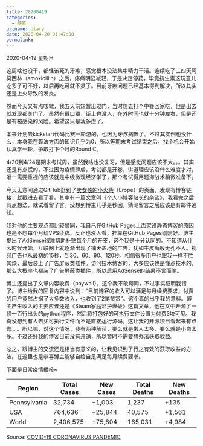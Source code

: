 ```yaml
---
title: 20200419
categories:
  - 随笔
urlname: diary
date: 2020-04-20 01:47:08
permalink:
---
```

2020-04-19 星期日

这周啥也没干，都怪该死的牙疼，感觉根本没法集中精力干活。连续吃了三四天阿莫西林（amoxicillin）之后，疼痛明显减轻，于是决定停药，毕竟抗生素这玩意儿吃多了可不好，以后再吃可就不灵了。目前牙疼问题已经基本得到解决，所以其实还是上火导致的发炎。

然而今天又有点咳嗽，我五天前短暂出过门，当时想去打个中餐回家吃，但是出去就发现都关门了。虽然有戴口罩，街上也没人，在外时间也就十分钟左右，但是还是有被感染的风险。希望这只是我多虑了。

本来计划去kickstart代码比赛一轮游的，也因为牙疼搁置了。不过其实倒也没什么，本身我在算法方面的知识几乎为0，所以等期末考试结束之后，找个机会开始认真学一轮，争取打下个月的Round C。

4/20到4/24是期末考试周，虽然我啥也没复习，但是感觉问题应该不大。。。其实还是有点慌的，不过因为疫情肆虐，考试都是开卷，讲道理应该没什么难度才对，唯一需要重视的应该就是中级微观经济学了，那个考试得用题海战术稍微准备下。

今天无意间通过GitHub逛到了[卖女孩的小火柴](https://github.com/Erope)（Erope）的页面，发现有博客链接，就戳进去看了看。其中有一篇文章叫《个人小博客站长的杂谈》，我看完之后有点想法，就试着留了言。没想到博主几乎是秒回，猜测留言之后应该是有邮件通知。

我对他的主要观点都比较赞同，我自己在GitHub Pages上面架设静态博客的原因也是不想每个月给VPS续费。反正也没人看，挂靠在GitHub Pages刚刚好。博主提出了AdSense很难帮助补贴每个月的开支，这个我是十分认同的。不知道从什么时候开始，互联网上就逐渐出现了铺天盖地的广告，犹如牛皮癣般无孔不入。视频广告也从最初的15秒，到30、60、90、120秒。相信很多用户也跟我一样不胜其烦，最后装上了广告屏蔽类插件。访问技术博客的，大多应该也是懂点技术的，那么大概率也都装了广告屏蔽类插件，所以启用AdSense的结果不言而喻。

博主还提出了文章内容收费（paywall），这个我不敢苟同，不过事实证明我错了。博主给我的回复内容中说到：“目前博客的收入可以满足每月续费要求，付费的用户竟然占据了大多数收入，也收到了2笔赞赏”。这个真的出乎我的意料。博主产生收入的主要应该还是《Steam家庭监护爆破》这篇文章，他在文中开源了一段一百行出头的python程序，然后将打包好的可执行文件设置为付费3块可见。我真没想到有人去买可执行文件而不是直接运行源码，这让我的开源项目看起来有点蠢。。。所以嘛，对这个情况，我有两种解读，要么就是懒人太多，要么就是小白太多。不过还好我的博客目前没有开销，所以暂时不需要想办法获取收益。

总之，跟博主的交流还是相当有意义的，让我见识到了行之有效的获取收益的方法。在这里也是恭喜博主能够自给自足满足每月续费要求。

下面是日常疫情播报~

| Region       | Total Cases | New Cases | Total Deaths | New Deaths |
|--------------|-------------|-----------|--------------|------------|
| Pennsylvania | 32,734      | +1,003    | 1,237        | +135       |
| USA          | 764,636     | +25,844   | 40,575       | +1,561     |
| World        | 2,406,575   | +75,804   | 165,031      | +4,984     |

Source: [COVID-19 CORONAVIRUS PANDEMIC](https://www.worldometers.info/coronavirus/)
